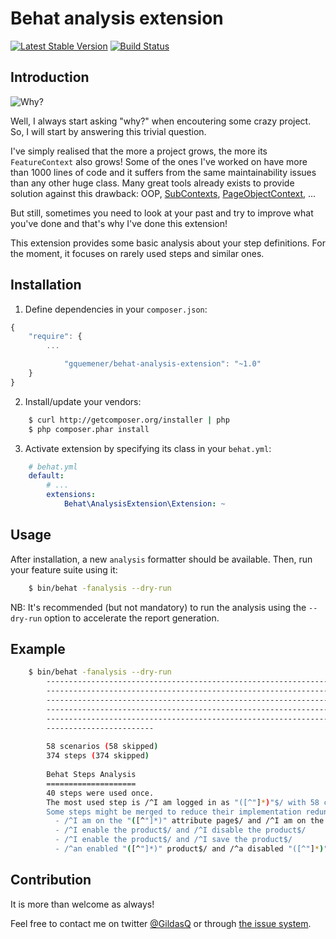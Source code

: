Behat analysis extension
========================

[![Latest Stable Version](https://poser.pugx.org/gquemener/behat-analysis-extension/v/stable.png)](https://packagist.org/packages/gquemener/behat-analysis-extension)
[![Build Status](https://travis-ci.org/gquemener/behat-analysis-extension.png?branch=master)](https://travis-ci.org/gquemener/behat-analysis-extension)

Introduction
------------
![Why?](http://amiechristo.files.wordpress.com/2013/06/how-i-met-your-mother-barney-why.gif)

Well, I always start asking "why?" when encoutering some crazy project.
So, I will start by answering this trivial question.

I've simply realised that the more a project grows, the more its `FeatureContext` also grows!
Some of the ones I've worked on have more than 1000 lines of code and it suffers from the same maintainability issues than any other huge class.
Many great tools already exists to provide solution against this drawback: OOP, [SubContexts](http://docs.behat.org/guides/4.context.html#using-subcontexts), [PageObjectContext](https://github.com/sensiolabs/BehatPageObjectExtension), ...

But still, sometimes you need to look at your past and try to improve what you've done and that's why I've done this extension!

This extension provides some basic analysis about your step definitions.
For the moment, it focuses on rarely used steps and similar ones.

Installation
------------

1. Define dependencies in your `composer.json`:

``` javascript
{
    "require": {
        ...

            "gquemener/behat-analysis-extension": "~1.0"
    }
}
```

2. Install/update your vendors:

``` bash
    $ curl http://getcomposer.org/installer | php
    $ php composer.phar install
```

3. Activate extension by specifying its class in your ``behat.yml``:

``` yaml
    # behat.yml
    default:
        # ...
        extensions:
            Behat\AnalysisExtension\Extension: ~
```

Usage
----

After installation, a new `analysis` formatter should be available.
Then, run your feature suite using it:

``` bash
    $ bin/behat -fanalysis --dry-run
```

NB: It's recommended (but not mandatory) to run the analysis using the `--dry-run` option to accelerate the report generation.

Example
-------

```bash
    $ bin/behat -fanalysis --dry-run
        ---------------------------------------------------------------------- 70
        ---------------------------------------------------------------------- 140
        ---------------------------------------------------------------------- 210
        ---------------------------------------------------------------------- 280
        ---------------------------------------------------------------------- 350
        ------------------------
        
        58 scenarios (58 skipped)
        374 steps (374 skipped)
        
        Behat Steps Analysis
        ====================
        40 steps were used once.
        The most used step is /^I am logged in as "([^"]*)"$/ with 58 calls.
        Some steps might be merged to reduce their implementation redundancy:
          - /^I am on the "([^"]*)" attribute page$/ and /^I am on the "([^"]*)" product page$/
          - /^I enable the product$/ and /^I disable the product$/
          - /^I enable the product$/ and /^I save the product$/
          - /^an enabled "([^"]*)" product$/ and /^a disabled "([^"]*)" product$/
```

Contribution
------------
It is more than welcome as always!

Feel free to contact me on twitter [@GildasQ](http://www.twitter.com/GildasQ) or through [the issue system](https://github.com/gquemener/behat-analysis-extension/issues/new).
